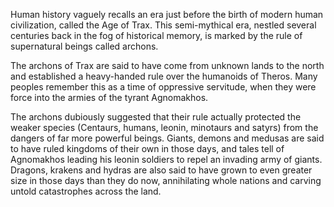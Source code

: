 Human history vaguely recalls an era just before the birth of modern human civilization, called the Age of Trax. This semi-mythical era, nestled several centuries back in the fog of historical memory, is marked by the rule of supernatural beings called archons.

The archons of Trax are said to have come from unknown lands to the north and established a heavy-handed rule over the humanoids of Theros. Many peoples remember this as a time of oppressive servitude, when they were force into the armies of the tyrant Agnomakhos. 

The archons dubiously suggested that their rule actually protected the weaker species (Centaurs, humans, leonin, minotaurs and satyrs) from the dangers of far more powerful beings. Giants, demons and medusas are said to have ruled kingdoms of their own in those days, and tales tell of Agnomakhos leading his leonin soldiers to repel an invading army of giants. Dragons, krakens and hydras are also said to have grown to even greater size in those days than they do now, annihilating whole nations and carving untold catastrophes across the land.